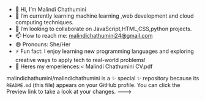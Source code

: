 - 👋 Hi, I’m Malindi Chathumini
- 🌱 I’m currently learning machine learning ,web development and cloud computing techniques.
- 💞️ I’m looking to collaborate on JavaScript,HTML,CSS,python projects.
- 📫 How to reach me: malindichathumini24@gmail.com
- 😄 Pronouns: She/Her
- ⚡ Fun fact: I enjoy learning new programming languages and exploring creative ways to apply tech to real-world problems!
- 📝 Heres my emperiences:< Malindi Chathumini CV.pdf

malindichathumini/malindichathumini is a ✨ special ✨ repository because its `README.md` (this file) appears on your GitHub profile.
You can click the Preview link to take a look at your changes.
--->
